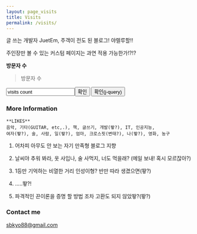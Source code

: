 ```yaml
---
layout: page_visits
title: Visits
permalink: /visits/
---
```


글 쓰는 개발자 JuetEm, 주객이 전도 된 블로그! 야렐루할!!

주인장만 볼 수 있는 커스텀 페이지는 과연 적용 가능한가!?!?

**방문자 수**
<blockquote>
	<div id="views">
		방문자 수
	</div>
</blockquote>
<input type="text" id="visitsInput" value="visits count"/><input type="button" id="visitsButton" onClick="input_text()" value="확인"/>
<input type="button" id="jqueryVisitsButton" onClick="input_text()" value="확인(j-query)"/>

### More Information

```
**LIKES**
음악, 기타(GUITAR, etc,.), 책, 글쓰기, 개발(뙇?), IT, 인공지능, 
여자(뙇?), 술, 사람, 일(뙇?), 엄마, 크로스핏(변태?), 나(뙇?), 영화, 농구
```

1. 어차피 아무도 안 보는 자기 만족형 블로그 지향

1. 날씨야 추워 봐라, 옷 사입나, 술 사먹지, 너도 먹을래? (메일 보내! 혹시 모르잖아?)

1. 1등만 기억하는 비열한 거리 인성이형? 반만 따라 생겼으면(뙇?)

1. .....뙇?!

1. 파격적인 끈이론을 증명 할 방법 조차 고환도 되지 않았뙇?(뙇?)

### Contact me

[sbkyo88@gmail.com](mailto:sbkyo88@gmail.com)